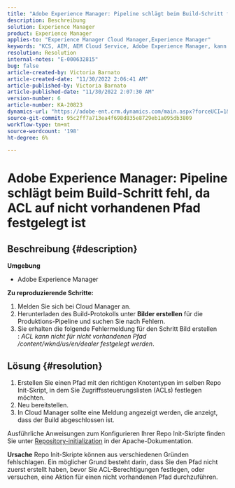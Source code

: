 ```yaml
---
title: "Adobe Experience Manager: Pipeline schlägt beim Build-Schritt fehl, da ACL auf nicht vorhandenen Pfad festgelegt ist."
description: Beschreibung
solution: Experience Manager
product: Experience Manager
applies-to: "Experience Manager Cloud Manager,Experience Manager"
keywords: "KCS, AEM, AEM Cloud Service, Adobe Experience Manager, kann keine acl für nicht vorhandenen Pfad festlegen."
resolution: Resolution
internal-notes: "E-000632815"
bug: false
article-created-by: Victoria Barnato
article-created-date: "11/30/2022 2:06:41 AM"
article-published-by: Victoria Barnato
article-published-date: "11/30/2022 2:07:30 AM"
version-number: 6
article-number: KA-20823
dynamics-url: "https://adobe-ent.crm.dynamics.com/main.aspx?forceUCI=1&pagetype=entityrecord&etn=knowledgearticle&id=3a453ba1-5370-ed11-9561-6045bd006a22"
source-git-commit: 95c2ff7a713ea4f698d835e8729eb1a095db3809
workflow-type: tm+mt
source-wordcount: '198'
ht-degree: 6%

---
```


# Adobe Experience Manager: Pipeline schlägt beim Build-Schritt fehl, da ACL auf nicht vorhandenen Pfad festgelegt ist

## Beschreibung {#description}

<b>Umgebung</b>
- Adobe Experience Manager

<b>Zu reproduzierende Schritte:</b>
1. Melden Sie sich bei Cloud Manager an.
2. Herunterladen des Build-Protokolls unter <b>Bilder erstellen</b> für die Produktions-Pipeline und suchen Sie nach Fehlern.
3. Sie erhalten die folgende Fehlermeldung für den Schritt Bild erstellen : *ACL kann nicht für nicht vorhandenen Pfad /content/wknd/us/en/dealer festgelegt werden*.



## Lösung {#resolution}


1. Erstellen Sie einen Pfad mit den richtigen Knotentypen im selben Repo Init-Skript, in dem Sie Zugriffssteuerungslisten (ACLs) festlegen möchten.
2. Neu bereitstellen.
3. In Cloud Manager sollte eine Meldung angezeigt werden, die anzeigt, dass der Build abgeschlossen ist.


Ausführliche Anweisungen zum Konfigurieren Ihrer Repo Init-Skripte finden Sie unter [Repository-initialization](https://sling.apache.org/documentation/bundles/repository-initialization.html) in der Apache-Dokumentation.

<b>Ursache</b>
Repo Init-Skripte können aus verschiedenen Gründen fehlschlagen. Ein möglicher Grund besteht darin, dass Sie den Pfad nicht zuerst erstellt haben, bevor Sie ACL-Berechtigungen festlegen, oder versuchen, eine Aktion für einen nicht vorhandenen Pfad durchzuführen.

